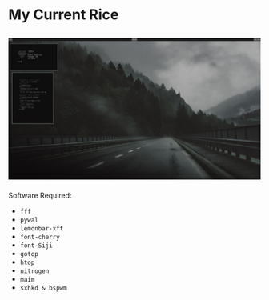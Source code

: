 # My Current Rice
![rice](rice.jpg)
----
Software Required:

* `fff`
* `pywal`
* `lemonbar-xft`
* `font-cherry`
* `font-Siji`
* `gotop`
* `htop`
* `nitrogen`
* `maim`
* `sxhkd & bspwm`

